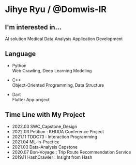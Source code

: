 # Jihye Ryu / @Domwis-IR

## I'm interested in... 
AI solution
Medical Data Analysis
Application Development

## Language 
- Python  
    Web Crawling, Deep Learning Modeling
    
- C++  
    Object-Oriented Programming, Data Structure
    
- Dart  
    Flutter App project

## Time Line with My Project
- 2022.03 SWC_Capstone_Design  
- 2022.03 Petition : KHUDA Conference Project  
- 2021.11 TDDC73 : Interaction Programming  
- 2021.04 ML-in-Practice 
- 2021.03 Data-Analysis Capstone  
- 2020.07 Bon-Voyage : Trip Route Recommendation Service
- 2019.11 HashCrawler : Insight from Hash

<!--
## Likes
MARVEL, EDM, Alcohol🍻
-->

<!--
**Domwis-IR/Domwis-IR** is a ✨ _special_ ✨ repository because its `README.md` (this file) appears on your GitHub profile.

Here are some ideas to get you started:

- 🔭 I’m currently working on ...
- 🌱 I’m currently learning ...
- 👯 I’m looking to collaborate on ...
- 🤔 I’m looking for help with ...
- 💬 Ask me about ...
- 📫 How to reach me: ...
- 😄 Pronouns: ...
- ⚡ Fun fact: ...
-->
